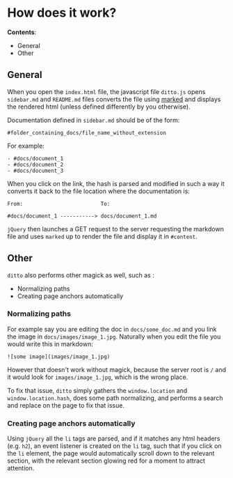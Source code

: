 # How does it work?

**Contents**:

-   General
-   Other

## General

When you open the `index.html` file, the javascript file `ditto.js` opens
`sidebar.md` and `README.md` files converts the file using
[marked][marked_github] and displays the rendered html (unless defined
differently by you otherwise).

Documentation defined in `sidebar.md` should be of the form:

    #folder_containing_docs/file_name_without_extension

For example:

    - #docs/document_1
    - #docs/document_2
    - #docs/document_3

When you click on the link, the hash is parsed and modified in such a way it
converts it back to the file location where the documentation is:

    From:                         To:

    #docs/document_1 -----------> docs/document_1.md

`jQuery` then launches a GET request to the server requesting the markdown file
and uses `marked` up to render the file and display it in `#content`.

## Other

`ditto` also performs other magick as well, such as :

-   Normalizing paths
-   Creating page anchors automatically

### Normalizing paths

For example say you are editing the doc in `docs/some_doc.md` and you link the
image in `docs/images/image_1.jpg`. Naturally when you edit the file you would
write this in markdown:

    ![some image](images/image_1.jpg)

However that doesn't work without magick, because the server root is `/` and it would look for
`images/image_1.jpg`, which is the wrong place.

To fix that issue, `ditto` simply gathers the `window.location` and
`window.location.hash`, does some path normalizing, and performs a search and
replace on the page to fix that issue.

### Creating page anchors automatically

Using `jQuery` all the `li` tags are parsed, and if it matches any html headers
(e.g. `h2`), an event listener is created on the `li` tag, such that if you
click on the `li` element, the page would automatically scroll down to the
relevant section, with the relevant section glowing red for a moment to attract
attention.

[marked_github]: https://github.com/chjj/marked
